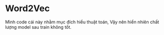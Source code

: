 # Word2Vec
Mình code cái này nhằm mục đích hiểu thuật toán, Vậy nên hiển nhiên chất lượng model sau train không tốt. 
